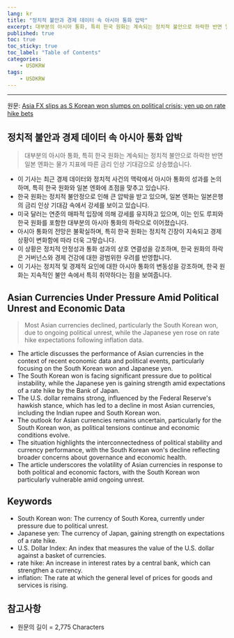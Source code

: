 ```yaml
---
lang: kr
title: "정치적 불안과 경제 데이터 속 아시아 통화 압박"
excerpt: 대부분의 아시아 통화, 특히 한국 원화는 계속되는 정치적 불안으로 하락한 반면 일본 엔화는 물가 지표에 따른 금리 인상 기대감으로 상승했습니다.
published: true
toc: true
toc_sticky: true
toc_label: "Table of Contents"
categories:
    - USDKRW
tags:
    - USDKRW
---
```


---

  원문: [Asia FX slips as S Korean won slumps on political crisis; yen up on rate hike bets](https://www.investing.com/news/forex-news/asia-fx-slips-as-s-korean-won-slumps-on-political-crisis-yen-up-on-rate-hike-bets-3789539)

## 정치적 불안과 경제 데이터 속 아시아 통화 압박

> 대부분의 아시아 통화, 특히 한국 원화는 계속되는 정치적 불안으로 하락한 반면 일본 엔화는 물가 지표에 따른 금리 인상 기대감으로 상승했습니다.


- 이 기사는 최근 경제 데이터와 정치적 사건의 맥락에서 아시아 통화의 성과를 논의하며, 특히 한국 원화와 일본 엔화에 초점을 맞추고 있습니다.
- 한국 원화는 정치적 불안정으로 인해 큰 압박을 받고 있으며, 일본 엔화는 일본은행의 금리 인상 기대감 속에서 강세를 보이고 있습니다.
- 미국 달러는 연준의 매파적 입장에 의해 강세를 유지하고 있으며, 이는 인도 루피와 한국 원화를 포함한 대부분의 아시아 통화의 하락으로 이어졌습니다.
- 아시아 통화의 전망은 불확실하며, 특히 한국 원화는 정치적 긴장이 지속되고 경제 상황이 변화함에 따라 더욱 그렇습니다.
- 이 상황은 정치적 안정성과 통화 성과의 상호 연결성을 강조하며, 한국 원화의 하락은 거버넌스와 경제 건강에 대한 광범위한 우려를 반영합니다.
- 이 기사는 정치적 및 경제적 요인에 대한 아시아 통화의 변동성을 강조하며, 한국 원화는 지속적인 불안 속에서 특히 취약하다는 점을 보여줍니다.

## Asian Currencies Under Pressure Amid Political Unrest and Economic Data

> Most Asian currencies declined, particularly the South Korean won, due to ongoing political unrest, while the Japanese yen rose on rate hike expectations following inflation data.


- The article discusses the performance of Asian currencies in the context of recent economic data and political events, particularly focusing on the South Korean won and Japanese yen.
- The South Korean won is facing significant pressure due to political instability, while the Japanese yen is gaining strength amid expectations of a rate hike by the Bank of Japan.
- The U.S. dollar remains strong, influenced by the Federal Reserve's hawkish stance, which has led to a decline in most Asian currencies, including the Indian rupee and South Korean won.
- The outlook for Asian currencies remains uncertain, particularly for the South Korean won, as political tensions continue and economic conditions evolve.
- The situation highlights the interconnectedness of political stability and currency performance, with the South Korean won's decline reflecting broader concerns about governance and economic health.
- The article underscores the volatility of Asian currencies in response to both political and economic factors, with the South Korean won particularly vulnerable amid ongoing unrest.

## Keywords

- South Korean won: The currency of South Korea, currently under pressure due to political unrest.
- Japanese yen: The currency of Japan, gaining strength on expectations of a rate hike.
- U.S. Dollar Index: An index that measures the value of the U.S. dollar against a basket of currencies.
- rate hike: An increase in interest rates by a central bank, which can strengthen a currency.
- inflation: The rate at which the general level of prices for goods and services is rising.

## 참고사항

- 원문의 길이 = 2,775 Characters

